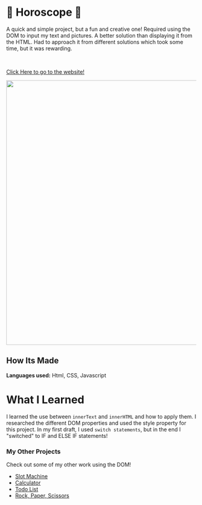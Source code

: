 # 🎰 Horoscope 🎰

  A quick and simple project, but a fun and creative one! Required using the DOM to input my text and pictures. A better solution than displaying it from the HTML. Had to approach it from different solutions which took some time, but it was rewarding.

&emsp;

[Click Here to go to the website!](https://myhoroscope.netlify.app/)


<img src="https://github.com/DashlinS/Horoscope/blob/main/gifs/horoscopeDemo.gif" width="700">


## How Its Made 

**Languages used:** Html, CSS, Javascript

# What I Learned

I learned the use between `innerText` and `innerHTML` and how to apply them. I researched the different DOM properties and used the style property for this project. In my first draft, I used `switch statements`, but in the end I "switched" to IF and ELSE IF statements! 

### My Other Projects 

Check out some of my other work using the DOM!

* [Slot Machine](https://github.com/DashlinS/SlotMachine/blob/answer/README.md)
* [Calculator](https://github.com/DashlinS/calculator)
* [Todo List](https://github.com/DashlinS/ToDo_List)
* [Rock, Paper, Scissors](https://github.com/DashlinS/rock-water-fire)
